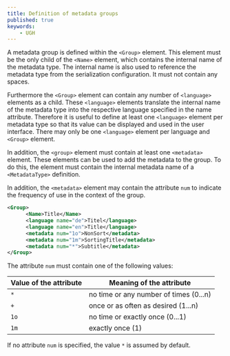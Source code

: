 ```yaml
---
title: Definition of metadata groups
published: true
keywords:
    - UGH
---
```


A metadata group is defined within the `<Group>` element. This element must be the only child of the `<Name>` element, which contains the internal name of the metadata type. The internal name is also used to reference the metadata type from the serialization configuration. It must not contain any spaces.

Furthermore the `<Group>` element can contain any number of `<language>` elements as a child. These `<language>` elements translate the internal name of the metadata type into the respective language specified in the name attribute. Therefore it is useful to define at least one `<language>` element per metadata type so that its value can be displayed and used in the user interface. There may only be one `<language>` element per language and `<Group>` element.

In addition, the `<group>` element must contain at least one `<metadata>` element. These elements can be used to add the metadata to the group. To do this, the element must contain the internal metadata name of a `<MetadataType>` definition.

In addition, the `<metadata>` element may contain the attribute `num` to indicate the frequency of use in the context of the group.

```xml
<Group>
      <Name>Title</Name>
      <language name="de">Titel</language>
      <language name="en">Title</language>
      <metadata num="1o">NonSort</metadata>
      <metadata num="1m">SortingTitle</metadata>
      <metadata num="*">Subtitle</metadata>      
</Group>
```

The attribute `num` must contain one of the following values:

| Value of the attribute | Meaning of the attribute
|-- |-- |
| `*` | no time or any number of times (0...n) 
| `+` | once or as often as desired (1...n) 
| `1o` | no time or exactly once (0...1) 
| `1m` | exactly once (1) 

If no attribute `num` is specified, the value `*` is assumed by default.
